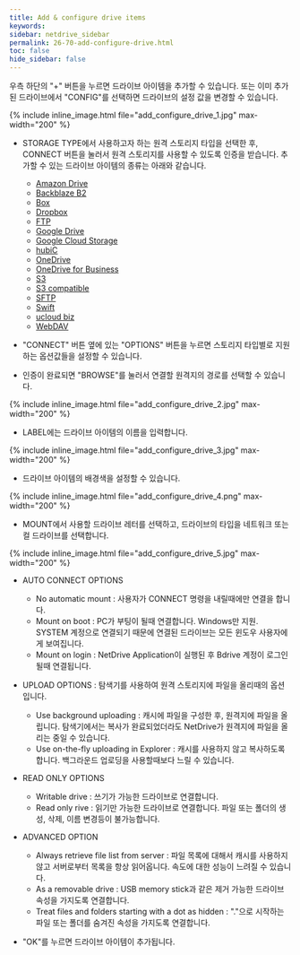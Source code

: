 ```yaml
---
title: Add & configure drive items
keywords:
sidebar: netdrive_sidebar
permalink: 26-70-add-configure-drive.html
toc: false
hide_sidebar: false
---
```


우측 하단의 "+" 버튼을 누르면 드라이브 아이템을 추가할 수 있습니다. 또는 이미 추가된 드라이브에서 "CONFIG"를 선택하면 드라이브의 설정 값을 변경할 수 있습니다.

{% include inline_image.html file="add_configure_drive_1.jpg" max-width="200" %}

- STORAGE TYPE에서 사용하고자 하는 원격 스토리지 타입을 선택한 후, CONNECT 버튼을 눌러서 원격 스토리지를 사용할 수 있도록 인증을 받습니다.
  추가할 수 있는 드라이브 아이템의 종류는 아래와 같습니다.

  - [Amazon Drive](amazon-drive-config)
  - [Backblaze B2](backblaze-b2-config)
  - [Box](box-config)
  - [Dropbox](dropbox-config)
  - [FTP](ftp-config)
  - [Google Drive](google-drive-config)
  - [Google Cloud Storage](google-cloud-stroage-config)
  - [hubiC](hubic-config)
  - [OneDrive](onedrive-config)
  - [OneDrive for Business](onedrive-for-business-config)
  - [S3](s3-config)
  - [S3 compatible](s3-comp-config)
  - [SFTP](sftp-config)
  - [Swift](swift-config)
  - [ucloud biz](ucloud-biz-config)
  - [WebDAV](webdav-config)

- "CONNECT" 버튼 옆에 있는 "OPTIONS" 버튼을 누르면 스토리지 타입별로 지원하는 옵션값들을 설정할 수 있습니다.

- 인증이 완료되면 "BROWSE"를 눌러서 연결할 원격지의 경로를 선택할 수 있습니다.

{% include inline_image.html file="add_configure_drive_2.jpg" max-width="200" %}

- LABEL에는 드라이브 아이템의 이름을 입력합니다.

{% include inline_image.html file="add_configure_drive_3.jpg" max-width="200" %}

- 드라이브 아이템의 배경색을 설정할 수 있습니다.

{% include inline_image.html file="add_configure_drive_4.png" max-width="200" %}

- MOUNT에서 사용할 드라이브 레터를 선택하고, 드라이브의 타입을 네트워크 또는 컬 드라이브를 선택합니다.

{% include inline_image.html file="add_configure_drive_5.jpg" max-width="200" %}

- AUTO CONNECT OPTIONS

  - No automatic mount : 사용자가 CONNECT 명령을 내릴때에만 연결을 합니다.
  - Mount on boot : PC가 부팅이 될때 연결합니다. Windows만 지원. SYSTEM 계정으로 연결되기 때문에 연결된 드라이브는 모든 윈도우 사용자에게 보여집니다.
  - Mount on login : NetDrive Application이 실행된 후 Bdrive 계정이 로그인 될때 연결됩니다.

- UPLOAD OPTIONS : 탐색기를 사용하여 원격 스토리지에 파일을 올리때의 옵션입니다.

  - Use background uploading : 캐시에 파일을 구성한 후, 원격지에 파일을 올립니다. 탐색기에서는 복사가 완료되었더라도 NetDrive가 원격지에 파일을 올리는 중일 수 있습니다.
  - Use on-the-fly uploading in Explorer : 캐시를 사용하지 않고 복사하도록 합니다. 백그라운드 업로딩을 사용할때보다 느릴 수 있습니다.

- READ ONLY OPTIONS

  - Writable drive : 쓰기가 가능한 드라이브로 연결합니다.
  - Read only rive : 읽기만 가능한 드라이브로 연결합니다. 파일 또는 폴더의 생성, 삭제, 이름 변경등이 불가능합니다.

- ADVANCED OPTION

  - Always retrieve file list from server : 파일 목록에 대해서 캐시를 사용하지 않고 서버로부터 목록을 항상 읽어옵니다. 속도에 대한 성능이 느려질 수 있습니다.
  - As a removable drive : USB memory stick과 같은 제거 가능한 드라이브 속성을 가지도록 연결합니다.
  - Treat files and folders starting with a dot as hidden : "."으로 시작하는 파일 또는 폴더를 숨겨진 속성을 가지도록 연결합니다.

- "OK"를 누르면 드라이브 아이템이 추가됩니다.
